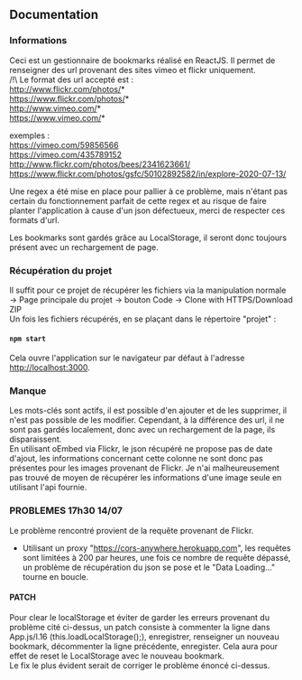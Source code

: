## Documentation

### Informations

Ceci est un gestionnaire de bookmarks réalisé en ReactJS. Il permet de renseigner des url provenant des sites vimeo et flickr uniquement. <br/>
/!\ Le format des url accepté est : <br/>
http://www.flickr.com/photos/* <br/>
https://www.flickr.com/photos/* <br/>
http://www.vimeo.com/* <br/>
https://www.vimeo.com/* 

exemples : <br/>
https://vimeo.com/59856566 <br/>
https://vimeo.com/435789152 <br/>
http://www.flickr.com/photos/bees/2341623661/ <br/>
https://www.flickr.com/photos/gsfc/50102892582/in/explore-2020-07-13/ 

Une regex a été mise en place pour pallier à ce problème, mais n'étant pas certain du fonctionnement parfait de cette regex et au risque de faire planter l'application à cause d'un json défectueux, merci de respecter ces formats d'url. 

Les bookmarks sont gardés grâce au LocalStorage, il seront donc toujours présent avec un rechargement de page.

### Récupération du projet

Il suffit pour ce projet de récupérer les fichiers via la manipulation normale <br/>
-> Page principale du projet -> bouton Code -> Clone with HTTPS/Download ZIP <br/>
Un fois les fichiers récupérés, en se plaçant dans le répertoire "projet" :

#### `npm start`

Cela ouvre l'application sur le navigateur par défaut à l'adresse [http://localhost:3000](http://localhost:3000).

### Manque

Les mots-clés sont actifs, il est possible d'en ajouter et de les supprimer, il n'est pas possible de les modifier. Cependant, à la différence des url, il ne sont pas gardés localement, donc avec un rechargement de la page, ils disparaissent. <br/>
En utilisant oEmbed via Flickr, le json récupéré ne propose pas de date d'ajout, les informations concernant cette colonne ne sont donc pas présentes pour les images provenant de Flickr. Je n'ai malheureusement pas trouvé de moyen de récupérer les informations d'une image seule en utilisant l'api fournie.

### PROBLEMES 17h30 14/07

Le problème rencontré provient de la requête provenant de Flickr. <br/>
- Utilisant un proxy "https://cors-anywhere.herokuapp.com", les requêtes sont limitées à 200 par heures, une fois ce nombre de requête dépassé, un problème de récupération du json se pose et le "Data Loading..." tourne en boucle. <br/>


#### PATCH

Pour clear le localStorage et éviter de garder les erreurs provenant du problème cité ci-dessus, un patch consiste à commenter la ligne dans App.js/l.16 (this.loadLocalStorage();), enregistrer, renseigner un nouveau bookmark, décommenter la ligne précédente, enregister. Cela aura pour effet de reset le LocalStorage avec le nouveau bookmark. <br/>
Le fix le plus évident serait de corriger le problème énoncé ci-dessus.